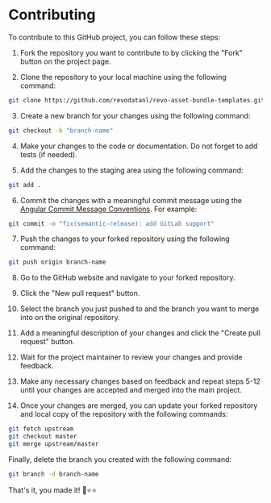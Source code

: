 # Contributing

To contribute to this GitHub project, you can follow these steps:

1. Fork the repository you want to contribute to by clicking the "Fork" button on the project page.

2. Clone the repository to your local machine using the following command:

```bash
git clone https://github.com/revodatanl/revo-asset-bundle-templates.git
```

3. Create a new branch for your changes using the following command:

```bash
git checkout -b "branch-name"
```

4. Make your changes to the code or documentation. Do not forget to add tests (if needed).

5. Add the changes to the staging area using the following command:

```bash
git add .
```

6. Commit the changes with a meaningful commit message using the [Angular Commit Message Conventions](https://github.com/angular/angular/blob/main/CONTRIBUTING.md#-commit-message-format). For example:

```bash
git commit -m "fix(semantic-release): add GitLab support"
```

7. Push the changes to your forked repository using the following command:

```bash
git push origin branch-name
```

8. Go to the GitHub website and navigate to your forked repository.

9. Click the "New pull request" button.

10. Select the branch you just pushed to and the branch you want to merge into on the original repository.

11. Add a meaningful description of your changes and click the "Create pull request" button.

12. Wait for the project maintainer to review your changes and provide feedback.

13. Make any necessary changes based on feedback and repeat steps 5-12 until your changes are accepted and merged into the main project.

14. Once your changes are merged, you can update your forked repository and local copy of the repository with the following commands:

```bash
git fetch upstream
git checkout master
git merge upstream/master
```

Finally, delete the branch you created with the following command:

```bash
git branch -d branch-name
```

That's it, you made it! 🐣⭐⭐
